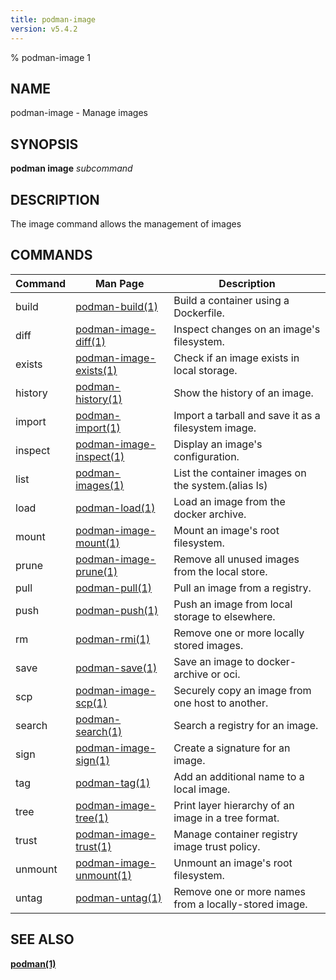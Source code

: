 ```yaml
---
title: podman-image
version: v5.4.2
---
```


% podman-image 1

## NAME
podman\-image - Manage images

## SYNOPSIS
**podman image** *subcommand*

## DESCRIPTION
The image command allows the management of images

## COMMANDS

| Command  | Man Page                                            | Description                                                             |
| -------- | --------------------------------------------------- | ----------------------------------------------------------------------- |
| build    | [podman-build(1)](podman-build.1.md)                | Build a container using a Dockerfile.                                   |
| diff     | [podman-image-diff(1)](podman-image-diff.1.md)      | Inspect changes on an image's filesystem.                               |
| exists   | [podman-image-exists(1)](podman-image-exists.1.md)  | Check if an image exists in local storage.                              |
| history  | [podman-history(1)](podman-history.1.md)            | Show the history of an image.                                           |
| import   | [podman-import(1)](podman-import.1.md)              | Import a tarball and save it as a filesystem image.                     |
| inspect  | [podman-image-inspect(1)](podman-image-inspect.1.md)| Display an image's configuration.                                       |
| list     | [podman-images(1)](podman-images.1.md)              | List the container images on the system.(alias ls)                      |
| load     | [podman-load(1)](podman-load.1.md)                  | Load an image from the docker archive.                                  |
| mount    | [podman-image-mount(1)](podman-image-mount.1.md)    | Mount an image's root filesystem.                                       |
| prune    | [podman-image-prune(1)](podman-image-prune.1.md)    | Remove all unused images from the local store.                          |
| pull     | [podman-pull(1)](podman-pull.1.md)                  | Pull an image from a registry.                                          |
| push     | [podman-push(1)](podman-push.1.md)                  | Push an image from local storage to elsewhere.                          |
| rm       | [podman-rmi(1)](podman-rmi.1.md)                    | Remove one or more locally stored images.                               |
| save     | [podman-save(1)](podman-save.1.md)                  | Save an image to docker-archive or oci.                                 |
| scp      | [podman-image-scp(1)](podman-image-scp.1.md)        | Securely copy an image from one host to another.                        |
| search   | [podman-search(1)](podman-search.1.md)              | Search a registry for an image.                                         |
| sign     | [podman-image-sign(1)](podman-image-sign.1.md)      | Create a signature for an image.                                        |
| tag      | [podman-tag(1)](podman-tag.1.md)                    | Add an additional name to a local image.                                |
| tree     | [podman-image-tree(1)](podman-image-tree.1.md)      | Print layer hierarchy of an image in a tree format.                     |
| trust    | [podman-image-trust(1)](podman-image-trust.1.md)    | Manage container registry image trust policy.                           |
| unmount   | [podman-image-unmount(1)](podman-image-unmount.1.md)  | Unmount an image's root filesystem.                                  |
| untag    | [podman-untag(1)](podman-untag.1.md)                | Remove one or more names from a locally-stored image.                   |

## SEE ALSO
**[podman(1)](podman.1.md)**
